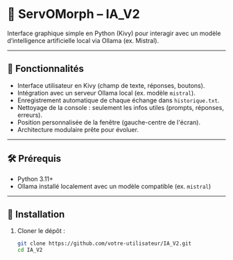 # 🧠 ServOMorph – IA_V2

Interface graphique simple en Python (Kivy) pour interagir avec un modèle d’intelligence artificielle local via Ollama (ex. Mistral).

---

## 🚀 Fonctionnalités

- Interface utilisateur en Kivy (champ de texte, réponses, boutons).
- Intégration avec un serveur Ollama local (ex. modèle `mistral`).
- Enregistrement automatique de chaque échange dans `historique.txt`.
- Nettoyage de la console : seulement les infos utiles (prompts, réponses, erreurs).
- Position personnalisée de la fenêtre (gauche-centre de l'écran).
- Architecture modulaire prête pour évoluer.

---

## 🛠️ Prérequis

- Python 3.11+
- Ollama installé localement avec un modèle compatible (ex. `mistral`)

---

## 🔧 Installation

1. Cloner le dépôt :
   ```bash
   git clone https://github.com/votre-utilisateur/IA_V2.git
   cd IA_V2
